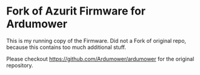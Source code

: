# Fork of Azurit Firmware for Ardumower

This is my running copy of the Firmware. Did not a Fork of original repo, because this contains too much additional stuff.

Please checkout https://github.com/Ardumower/ardumower for the original repository.